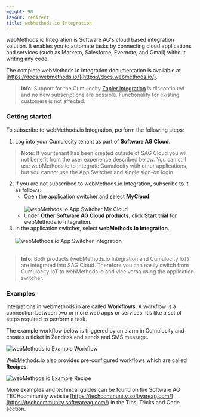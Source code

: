 ```yaml
---
weight: 90
layout: redirect
title: webMethods.io Integration
---
```


webMethods.io Integration is Software AG's cloud based integration solution. It enables you to automate tasks by connecting cloud applications and services (such as Marketo, Salesforce, Evernote, and Gmail) without writing any code.

The complete webMethods.io Integration documentation is available at [https://docs.webmethods.io/](https://docs.webmethods.io/).

>**Info**: Support for the Cumulocity [Zapier integration](/guides/saas-integration) is discontinued and no new subscriptions are possible. Functionality for existing customers is not affected.

### Getting started

To subscribe to webMethods.io Integration, perform the following steps:

1. Log into your Cumulocity tenant as part of **Software AG Cloud**. 

>**Note**: If your tenant has been created outside of SAG Cloud you will not benefit from the user experience described below. You can still use webMethods.io to integrate Cumulocity with other applications, but you cannot use the App Switcher and single sign-on login.

2. If you are not subscribed to webMethods.io Integration, subscribe to it as follows:
	* 	Open the application switcher and select **MyCloud**.
<br><br>![webMethods.io App Switcher My Cloud](/guides/images/users-guide/webMethods.io/wmio-appswitcher-mycloud.png)<br>
	* 	Under **Other Software AG Cloud products**, click **Start trial** for webMethods.io Integration.
3. In the application switcher, select **webMethods.io Integration**.
<br><br>![webMethods.io App Switcher Integration](/guides/images/users-guide/webMethods.io/wmio-appswitcher-integration.png)<br><br>

>**Info**: Both products (webMethods.io Integration and Cumulocity IoT) are integrated into SAG Cloud. Therefore you can easily switch from Cumulocity IoT to webMethods.io and vice versa using the application switcher.  

### Examples

Integrations in webmethods.io are called **Workflows**. A workflow is a connection between two or more web apps or services. It’s like a set of steps required to perform a task.

The example workflow below is triggered by an alarm in Cumulocity and creates a ticket in Zendesk and sends and SMS message.

![webMethods.io Example Workflow](/guides/images/users-guide/webMethods.io/wmio-example1.png)

WebMethods.io also provides pre-configured workflows which are called **Recipes**.

![webMethods.io Example Recipe](/guides/images/users-guide/webMethods.io/wmio-recipe-salesforce.png)

More examples and technical guides can be found on the Software AG TECHcommunity website [https://techcommunity.softwareag.com/](https://techcommunity.softwareag.com/) in the Tips, Tricks and Code section.
